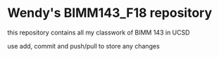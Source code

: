 # Wendy's BIMM143_F18 repository
this repository contains all my classwork of BIMM 143 in UCSD

use add, commit and push/pull to store any changes
